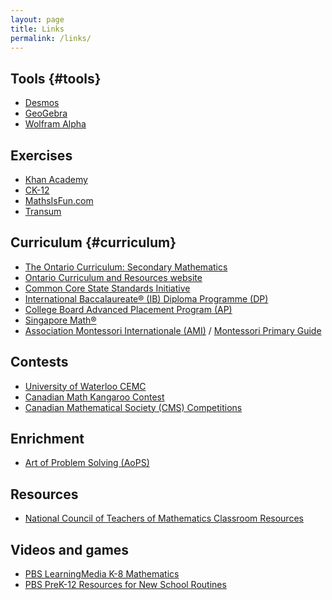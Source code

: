 ```yaml
---
layout: page
title: Links
permalink: /links/
---
```


## Tools {#tools}

* [Desmos](https://www.desmos.com/)
* [GeoGebra](https://www.geogebra.org/geometry)
* [Wolfram Alpha](https://www.wolframalpha.com/)

## Exercises

* [Khan Academy](https://www.khanacademy.org/)
* [CK-12](https://www.ck12.org/student/)
* [MathsIsFun.com](https://www.mathsisfun.com/)
* [Transum](https://www.transum.org/)

## Curriculum {#curriculum}

* [The Ontario Curriculum: Secondary Mathematics](http://www.edu.gov.on.ca/eng/curriculum/secondary/curriculum-update.html)
* [Ontario Curriculum and Resources website](https://www.dcp.edu.gov.on.ca/en/math)
* [Common Core State Standards Initiative](http://www.corestandards.org/read-the-standards/)
* [International Baccalaureate® (IB) Diploma Programme (DP)](https://www.ibo.org/programmes/diploma-programme/curriculum/mathematics/)
* [College Board Advanced Placement Program (AP)](https://apstudents.collegeboard.org/course-index-page)
* [Singapore Math®](https://www.singaporemath.com/)
* [Association Montessori Internationale (AMI)](https://montessori-ami.org/) / [Montessori Primary Guide](https://www.infomontessori.com/mathematics/introduction.htm)

## Contests

* [University of Waterloo CEMC](https://www.cemc.uwaterloo.ca/)
* [Canadian Math Kangaroo Contest](https://mathkangaroo.ca/)
* [Canadian Mathematical Society (CMS) Competitions](https://cms.math.ca/competitions/)

## Enrichment

* [Art of Problem Solving (AoPS)](https://artofproblemsolving.com/company)

## Resources

* [National Council of Teachers of Mathematics Classroom Resources](https://www.nctm.org/classroomresources/)

## Videos and games

* [PBS LearningMedia K-8 Mathematics](https://www.pbslearningmedia.org/subjects/mathematics/k-8-mathematics/)
* [PBS PreK-12 Resources for New School Routines](https://www.pbslearningmedia.org/collection/new-school-routines/)





<!--
## CK-12 exercises {#ck12}

<table>
{% for exercise in site.ck12 %}
  <tr>
    <td><a href="{{ exercise.url }}">{{ exercise.title}}</a></td>
  </tr>
{% endfor %}
</table>
-->